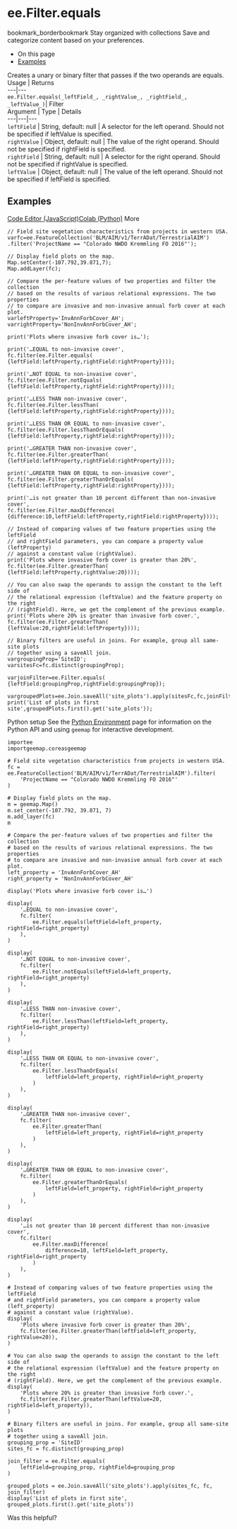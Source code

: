  
#  ee.Filter.equals
bookmark_borderbookmark Stay organized with collections  Save and categorize content based on your preferences.
  * On this page
  * [Examples](https://developers.google.com/earth-engine/apidocs/ee-filter-equals#examples)


Creates a unary or binary filter that passes if the two operands are equals.
Usage | Returns  
---|---  
`ee.Filter.equals(_leftField_, _rightValue_, _rightField_, _leftValue_)`|  Filter  
Argument | Type | Details  
---|---|---  
`leftField` | String, default: null | A selector for the left operand. Should not be specified if leftValue is specified.  
`rightValue` | Object, default: null | The value of the right operand. Should not be specified if rightField is specified.  
`rightField` | String, default: null | A selector for the right operand. Should not be specified if rightValue is specified.  
`leftValue` | Object, default: null | The value of the left operand. Should not be specified if leftField is specified.  
## Examples
[Code Editor (JavaScript)](https://developers.google.com/earth-engine/apidocs/ee-filter-equals#code-editor-javascript-sample)[Colab (Python)](https://developers.google.com/earth-engine/apidocs/ee-filter-equals#colab-python-sample) More
```
// Field site vegetation characteristics from projects in western USA.
varfc=ee.FeatureCollection('BLM/AIM/v1/TerrADat/TerrestrialAIM')
.filter('ProjectName == "Colorado NWDO Kremmling FO 2016"');

// Display field plots on the map.
Map.setCenter(-107.792,39.871,7);
Map.addLayer(fc);

// Compare the per-feature values of two properties and filter the collection
// based on the results of various relational expressions. The two properties
// to compare are invasive and non-invasive annual forb cover at each plot.
varleftProperty='InvAnnForbCover_AH';
varrightProperty='NonInvAnnForbCover_AH';

print('Plots where invasive forb cover is…');

print('…EQUAL to non-invasive cover',
fc.filter(ee.Filter.equals(
{leftField:leftProperty,rightField:rightProperty})));

print('…NOT EQUAL to non-invasive cover',
fc.filter(ee.Filter.notEquals(
{leftField:leftProperty,rightField:rightProperty})));

print('…LESS THAN non-invasive cover',
fc.filter(ee.Filter.lessThan(
{leftField:leftProperty,rightField:rightProperty})));

print('…LESS THAN OR EQUAL to non-invasive cover',
fc.filter(ee.Filter.lessThanOrEquals(
{leftField:leftProperty,rightField:rightProperty})));

print('…GREATER THAN non-invasive cover',
fc.filter(ee.Filter.greaterThan(
{leftField:leftProperty,rightField:rightProperty})));

print('…GREATER THAN OR EQUAL to non-invasive cover',
fc.filter(ee.Filter.greaterThanOrEquals(
{leftField:leftProperty,rightField:rightProperty})));

print('…is not greater than 10 percent different than non-invasive cover',
fc.filter(ee.Filter.maxDifference(
{difference:10,leftField:leftProperty,rightField:rightProperty})));

// Instead of comparing values of two feature properties using the leftField
// and rightField parameters, you can compare a property value (leftProperty)
// against a constant value (rightValue).
print('Plots where invasive forb cover is greater than 20%',
fc.filter(ee.Filter.greaterThan(
{leftField:leftProperty,rightValue:20})));

// You can also swap the operands to assign the constant to the left side of
// the relational expression (leftValue) and the feature property on the right
// (rightField). Here, we get the complement of the previous example.
print('Plots where 20% is greater than invasive forb cover.',
fc.filter(ee.Filter.greaterThan(
{leftValue:20,rightField:leftProperty})));

// Binary filters are useful in joins. For example, group all same-site plots
// together using a saveAll join.
vargroupingProp='SiteID';
varsitesFc=fc.distinct(groupingProp);

varjoinFilter=ee.Filter.equals(
{leftField:groupingProp,rightField:groupingProp});

vargroupedPlots=ee.Join.saveAll('site_plots').apply(sitesFc,fc,joinFilter);
print('List of plots in first site',groupedPlots.first().get('site_plots'));
```
Python setup
See the [ Python Environment](https://developers.google.com/earth-engine/guides/python_install) page for information on the Python API and using `geemap` for interactive development.
```
importee
importgeemap.coreasgeemap
```
```
# Field site vegetation characteristics from projects in western USA.
fc = ee.FeatureCollection('BLM/AIM/v1/TerrADat/TerrestrialAIM').filter(
    'ProjectName == "Colorado NWDO Kremmling FO 2016"'
)

# Display field plots on the map.
m = geemap.Map()
m.set_center(-107.792, 39.871, 7)
m.add_layer(fc)
m

# Compare the per-feature values of two properties and filter the collection
# based on the results of various relational expressions. The two properties
# to compare are invasive and non-invasive annual forb cover at each plot.
left_property = 'InvAnnForbCover_AH'
right_property = 'NonInvAnnForbCover_AH'

display('Plots where invasive forb cover is…')

display(
    '…EQUAL to non-invasive cover',
    fc.filter(
        ee.Filter.equals(leftField=left_property, rightField=right_property)
    ),
)

display(
    '…NOT EQUAL to non-invasive cover',
    fc.filter(
        ee.Filter.notEquals(leftField=left_property, rightField=right_property)
    ),
)

display(
    '…LESS THAN non-invasive cover',
    fc.filter(
        ee.Filter.lessThan(leftField=left_property, rightField=right_property)
    ),
)

display(
    '…LESS THAN OR EQUAL to non-invasive cover',
    fc.filter(
        ee.Filter.lessThanOrEquals(
            leftField=left_property, rightField=right_property
        )
    ),
)

display(
    '…GREATER THAN non-invasive cover',
    fc.filter(
        ee.Filter.greaterThan(
            leftField=left_property, rightField=right_property
        )
    ),
)

display(
    '…GREATER THAN OR EQUAL to non-invasive cover',
    fc.filter(
        ee.Filter.greaterThanOrEquals(
            leftField=left_property, rightField=right_property
        )
    ),
)

display(
    '…is not greater than 10 percent different than non-invasive cover',
    fc.filter(
        ee.Filter.maxDifference(
            difference=10, leftField=left_property, rightField=right_property
        )
    ),
)

# Instead of comparing values of two feature properties using the leftField
# and rightField parameters, you can compare a property value (left_property)
# against a constant value (rightValue).
display(
    'Plots where invasive forb cover is greater than 20%',
    fc.filter(ee.Filter.greaterThan(leftField=left_property, rightValue=20)),
)

# You can also swap the operands to assign the constant to the left side of
# the relational expression (leftValue) and the feature property on the right
# (rightField). Here, we get the complement of the previous example.
display(
    'Plots where 20% is greater than invasive forb cover.',
    fc.filter(ee.Filter.greaterThan(leftValue=20, rightField=left_property)),
)

# Binary filters are useful in joins. For example, group all same-site plots
# together using a saveAll join.
grouping_prop = 'SiteID'
sites_fc = fc.distinct(grouping_prop)

join_filter = ee.Filter.equals(
    leftField=grouping_prop, rightField=grouping_prop
)

grouped_plots = ee.Join.saveAll('site_plots').apply(sites_fc, fc, join_filter)
display('List of plots in first site', grouped_plots.first().get('site_plots'))
```

Was this helpful?
